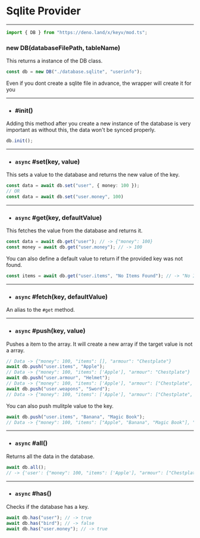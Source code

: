 # Sqlite Provider

---

```ts
import { DB } from "https://deno.land/x/keyv/mod.ts";
```
### new DB(databaseFilePath, tableName)

This returns a instance of the DB class.

```ts
const db = new DB("./database.sqlite", "userinfo");
```

Even if you dont create a sqlite file in advance, the wrapper will create it for you

---

- ### #init()

Adding this method after you create a new instance of the database is very important as without this, the data won't be synced properly.

```ts
db.init();
```

---

- ### `async` #set(key, value)

This sets a value to the database and returns the new value of the key.

```ts
const data = await db.set("user", { money: 100 });
// OR
const data = await db.set("user.money", 100)
```

---

- ### `async` #get(key, defaultValue)

This fetches the value from the database and returns it.

```ts
const data = await db.get("user"); // -> {"money": 100}
const money = await db.get("user.money"); // -> 100
```

You can also define a default value to return if the provided key was not found.

```ts
const items = await db.get("user.items", "No Items Found"); // -> "No Items Found"
```

---

- ### `async` #fetch(key, defaultValue)

An alias to the `#get` method.

---

- ### `async` #push(key, value)

Pushes a item to the array. It will create a new array if the target value is not a array.

```ts
// Data -> {"money": 100, "items": [], "armour": "Chestplate"}
await db.push("user.items", "Apple");
// Data -> {"money": 100, "items": ['Apple'], "armour": "Chestplate"}
await db.push("user.armour", "Helmet");
// Data -> {"money": 100, "items": ['Apple'], "armour": ["Chestplate", "Helmet"]}
await db.push("user.weapons", "Sword");
// Data -> {"money": 100, "items": ['Apple'], "armour": ["Chestplate", "Helmet"],"weapons": ['Sword']}
```

You can also push mulitple value to the key.

```ts
await db.push("user.items", "Banana", "Magic Book");
// Data -> {"money": 100, "items": ["Apple", "Banana", "Magic Book"], "armour": ["Chestplate", "Helmet"],"weapons": ['Sword']}
```

---

- ### `async` #all()

Returns all the data in the database.

```ts
await db.all();
// -> {'user': {"money": 100, "items": ['Apple'], "armour": ["Chestplate", "Helmet"],"weapons": ['Sword']}}
```

---

- ### `async` #has()

Checks if the database has a key.

```ts
await db.has("user"); // -> true
await db.has("bird"); // -> false
await db.has("user.money"); // -> true
```
